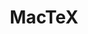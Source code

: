 ---
title: "MacTeX"

info: "A redistribution of TeX Live, a typesetting environment which includes Mac-specific utilities and front-ends"

status: "Active"

website: ["https://www.tug.org/mactex/"]

get_it:
  - ["Authentic", "http://www.tug.org/mactex/mactex-download.html"]

description: |
  > MacTeX is a redistribution of [TeX Live](/softwares/tex-live/), a [typesetting](/search#typesetting) environment. While [TeX Live](/softwares/tex-live/) is designed to be cross-platform (running on Unix, macOS, and Windows), MacTeX includes Mac-specific utilities and front-ends. It is also pre-configured to work out-of-the-box with macOS as it provides sensible defaults for configuration options that, in [TeX Live](/softwares/tex-live/), are left up to the user to allow for its cross-platform compatibility. \- [Wikipedia](https://en.wikipedia.org/w/index.php?title=MacTeX&oldid=870801269)
  
  [FAQ](https://www.tug.org/mactex/faq/) I [About](https://www.tug.org/mactex/aboutmactex.html)

developer: ["MacTeX TeXnical working group"]

platform:
  - dskp:
      - ["macOS", "o"]

categories: ["TeX Distribution"]

license: ["Mixed Free"]

social:
  - name: "Wikipedia"
    url: "https://en.wikipedia.org/wiki/MacTeX"

source:
  description: ["https://en.wikipedia.org/w/index.php?title=MacTeX&oldid=870801269"]
  developer: ["https://en.wikipedia.org/w/index.php?title=MacTeX&oldid=870801269", "https://www.tug.org/mactex/aboutmactex.html"]
  license: ["https://en.wikipedia.org/w/index.php?title=MacTeX&oldid=870801269", "http://mirrors.ctan.org/systems/mac/mactex/Licenses.txt", "https://www.tug.org/mactex/src/License.rtf"]
  status: ["http://ctan.imsc.res.in/systems/mac/mactex/", "https://ctan.org/tex-archive/systems/mac/mactex"]

---
